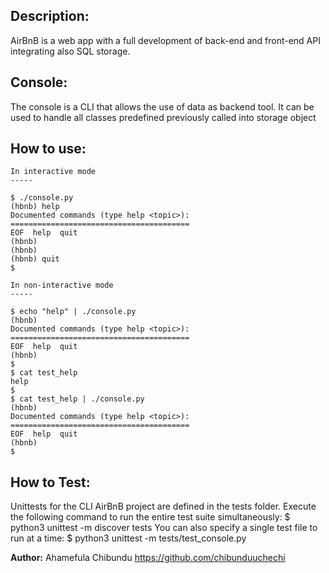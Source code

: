 Description:
---

AirBnB is a web app with a full development of back-end and front-end API integrating also SQL storage.

Console:
---

The console is a CLI that allows the use of data as backend tool. It can be used to handle all classes predefined previously called into storage object

How to use:
---

```
In interactive mode
-----

$ ./console.py
(hbnb) help
Documented commands (type help <topic>):
========================================
EOF  help  quit
(hbnb)
(hbnb)
(hbnb) quit
$
```

```
In non-interactive mode
-----

$ echo "help" | ./console.py
(hbnb)
Documented commands (type help <topic>):
========================================
EOF  help  quit
(hbnb)
$
$ cat test_help
help
$
$ cat test_help | ./console.py
(hbnb)
Documented commands (type help <topic>):
========================================
EOF  help  quit
(hbnb)
$
```


How to Test:
---

Unittests for the CLI AirBnB project are defined in the tests folder. Execute the following command to run the entire test suite simultaneously:
$ python3 unittest -m discover tests You can also specify a single test file to run at a time:
$ python3 unittest -m tests/test_console.py

**Author:** Ahamefula Chibundu <https://github.com/chibunduuchechi>
